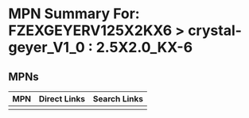 



# MPN Summary For: FZEXGEYERV125X2KX6 > crystal-geyer_V1_0 : 2.5X2.0_KX-6

## MPNs
  

|MPN|Direct Links|Search Links|
| :--- | :--- | :--- |
||||
